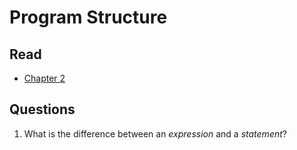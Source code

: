 Program Structure
=================

Read
----
* [Chapter 2](http://eloquentjavascript.net/02_program_structure.html)

## Questions
1. What is the difference between an _expression_ and a _statement_? 
